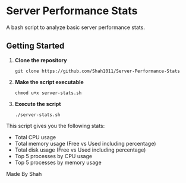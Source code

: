 # Server Performance Stats
A bash script to analyze basic server performance stats.

## Getting Started
1. **Clone the repository**
    ```
    git clone https://github.com/Shah1011/Server-Performance-Stats
    ```

2. **Make the script executable**
    ```
    chmod u+x server-stats.sh
    ```

3. **Execute the script**
    ```
    ./server-stats.sh
    ```

This script gives you the following stats:

- Total CPU usage
- Total memory usage (Free vs Used including percentage)
- Total disk usage (Free vs Used including percentage)
- Top 5 processes by CPU usage
- Top 5 processes by memory usage

Made By Shah 
